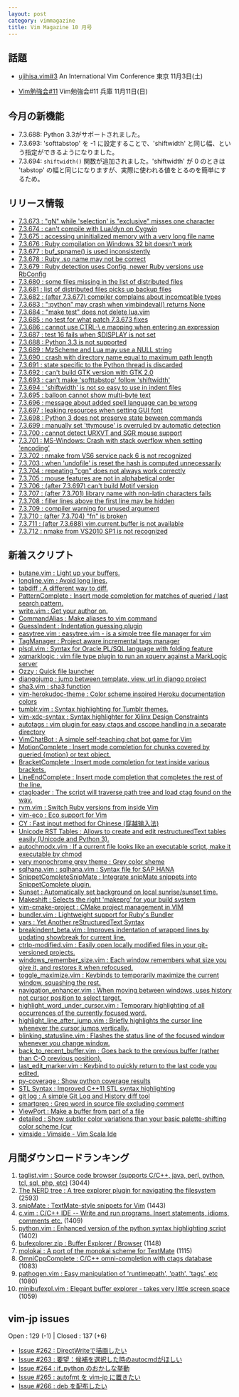 ```yaml
---
layout: post
category: vimmagazine
title: Vim Magazine 10 月号
---
```


## 話題

- [ujihisa.vim#3](http://vim-jp.org/ujihisa.vim-3/)
  An International Vim Conference 東京 11月3日(土)

- [Vim勉強会#11](http://cotocoto.jp/event/71098)
  Vim勉強会#11 兵庫 11月11日(日)

## 今月の新機能

- 7.3.688: Python 3.3がサポートされました。
- 7.3.693: 'softtabstop' を -1 に設定することで、'shiftwidth' と同じ幅、という指定ができるようになりました。
- 7.3.694: `shiftwidth()` 関数が追加されました。'shiftwidth' が 0 のときは 'tabstop' の幅と同じになりますが、実際に使われる値をとるのを簡単にするため。

## リリース情報

- [7.3.673 : "gN" while 'selection' is "exclusive" misses one character](https://github.com/vim/vim/commit/718f007499a5d3f0ff9c0a645780133131ab2b2e)
- [7.3.674 : can't compile with Lua/dyn on Cygwin](https://github.com/vim/vim/commit/1e91f2606b2380e6e443e7389f7648d86fb8c654)
- [7.3.675 : accessing uninitialized memory with a very long file name](https://github.com/vim/vim/commit/ec3cfeb19988dbeb4cfb27e735f3905149f79169)
- [7.3.676 : Ruby compilation on Windows 32 bit doesn't work](https://github.com/vim/vim/commit/b213da0b5742c6615837436ef4f75a416a534f06)
- [7.3.677 : buf\_spname() is used inconsistently](https://github.com/vim/vim/commit/e1704bada4554f4edc95ac6be50144dd7b95332b)
- [7.3.678 : Ruby .so name may not be correct](https://github.com/vim/vim/commit/6f3d6b48a67a87ce7561929b6d1c493d61df4bb5)
- [7.3.679 : Ruby detection uses Config, newer Ruby versions use RbConfig](https://github.com/vim/vim/commit/8139889a5f458b857f0b3d9d5888ca6951a77f5a)
- [7.3.680 : some files missing in the list of distributed files](https://github.com/vim/vim/commit/14f5827940ebd819a77048761a28c0b208addaee)
- [7.3.681 : list of distributed files picks up backup files](https://github.com/vim/vim/commit/7d11244c99bd92526429c491aea433a16f2dbd25)
- [7.3.682 : (after 7.3.677) compiler complains about incompatible types](https://github.com/vim/vim/commit/4ccb265bd41a2048edbe4a42b1d9ca92adcc9bb9)
- [7.3.683 : ":python" may crash when vimbindeval() returns None](https://github.com/vim/vim/commit/d1f13fd5978df5fd4b2e0fbc61e671edec958e15)
- [7.3.684 : "make test" does not delete lua.vim](https://github.com/vim/vim/commit/b35c338f96dab732fa112d7719f10191c7bb34f0)
- [7.3.685 : no test for what patch 7.3.673 fixes](https://github.com/vim/vim/commit/0c17875ef31e7e8b3f16e1b2e8da263c9a420b8b)
- [7.3.686 : cannot use CTRL-\\ e mapping when entering an expression](https://github.com/vim/vim/commit/b73568149f2f41a84b9b701ae512adbd79b2e93b)
- [7.3.687 : test 16 fails when $DISPLAY is not set](https://github.com/vim/vim/commit/172ddb60c2401cd24c80a096709226e37592111f)
- [7.3.688 : Python 3.3 is not supported](https://github.com/vim/vim/commit/7bc4f93c07a1e8b17e7d91f814b9801bd611d569)
- [7.3.689 : MzScheme and Lua may use a NULL string](https://github.com/vim/vim/commit/d04da7cb4afe77de05e4e08e7e86e504be6759e0)
- [7.3.690 : crash with directory name equal to maximum path length](https://github.com/vim/vim/commit/dac7569612d4088084ef81dfc32c3bb86aec090f)
- [7.3.691 : state specific to the Python thread is discarded](https://github.com/vim/vim/commit/b88adbf844612281d3ed11166bbf03368f7ed704)
- [7.3.692 : can't build GTK version with GTK 2.0](https://github.com/vim/vim/commit/205f9f5e2d4b25a94072644bbcdd2c8b20ad7b80)
- [7.3.693 : can't make 'softtabstop' follow 'shiftwidth'](https://github.com/vim/vim/commit/9f340fa57b91db9c04307c99cd4475f197d7a5c8)
- [7.3.694 : 'shiftwidth' is not so easy to use in indent files](https://github.com/vim/vim/commit/2d17fa3ebd378097e3c0feab813a2c60fc9bf474)
- [7.3.695 : balloon cannot show multi-byte text](https://github.com/vim/vim/commit/b6101cf77f3e9e8cc33a94a0c01db3bcde96eba9)
- [7.3.696 : message about added spell language can be wrong](https://github.com/vim/vim/commit/f3408e76fb500d56557489cd533d19d116fc260b)
- [7.3.697 : leaking resources when setting GUI font](https://github.com/vim/vim/commit/c4b98fbb3ea881621d051f84d67609f6789880bc)
- [7.3.698 : Python 3 does not preserve state beween commands](https://github.com/vim/vim/commit/003d14a26771bf7d2c05013cd2fd9d2622f373b9)
- [7.3.699 : manually set 'ttymouse' is overruled by automatic detection](https://github.com/vim/vim/commit/bffa06ddb8d25081dea48274aff2cb65ebef6ced)
- [7.3.700 : cannot detect URXVT and SGR mouse support](https://github.com/vim/vim/commit/cfb807026f678e2e99c98baa2b2b7e74b82b0fc7)
- [7.3.701 : MS-Windows: Crash with stack overflow when setting 'encoding'](https://github.com/vim/vim/commit/faca84059a6ef728e1326becc2f82345a59b50c7)
- [7.3.702 : nmake from VS6 service pack 6 is not recognized](https://github.com/vim/vim/commit/67a4f6cfb4fe0f8e8cc576a4f4196573ccc5e3fb)
- [7.3.703 : when 'undofile' is reset the hash is computed unnecessarily](https://github.com/vim/vim/commit/e8d8fd2add98a95e6c776deb54e2a2c59fddf1c7)
- [7.3.704 : repeating "cgn" does not always work correctly](https://github.com/vim/vim/commit/f00dc2627bc753560b82ae861c90fdd79dc454b4)
- [7.3.705 : mouse features are not in alphabetical order](https://github.com/vim/vim/commit/707cfb82dce17018da95ef0dc5466082258260f5)
- [7.3.706 : (after 7.3.697) can't build Motif version](https://github.com/vim/vim/commit/a9a2d8f4d0d8bfd10fdcf468e6614e196d39ffd0)
- [7.3.707 : (after 7.3.701) library name with non-latin characters fails](https://github.com/vim/vim/commit/17aa8cc255d313ac33eca4f2727ed2a6b8bdd8ef)
- [7.3.708 : filler lines above the first line may be hidden](https://github.com/vim/vim/commit/a80888d296f97ed28a4debc5019a7bbe86cd9121)
- [7.3.709 : compiler warning for unused argument](https://github.com/vim/vim/commit/95e09eaaadbc9a1b76bed8af0ad4a378010187c1)
- [7.3.710 : (after 7.3.704) "fn" is broken](https://github.com/vim/vim/commit/12a753a5ca03fe8beddc06201104e785baccb471)
- [7.3.711 : (after 7.3.688) vim.current.buffer is not available](https://github.com/vim/vim/commit/9c9cbf13511522c05e8cc8d038a858608a158533)
- [7.3.712 : nmake from VS2010 SP1 is not recognized](https://github.com/vim/vim/commit/e3a2246227cfc1c9a4415d2c3f8a71622a67eac3)

## 新着スクリプト

- [butane.vim : Light up your buffers.](http://www.vim.org/scripts/script.php?script_id=4245)
- [longline.vim : Avoid long lines.](http://www.vim.org/scripts/script.php?script_id=4246)
- [tabdiff : A different way to diff.](http://www.vim.org/scripts/script.php?script_id=4247)
- [PatternComplete : Insert mode completion for matches of queried / last search pattern.](http://www.vim.org/scripts/script.php?script_id=4248)
- [write.vim : Get your author on.](http://www.vim.org/scripts/script.php?script_id=4249)
- [CommandAlias : Make aliases to vim command](http://www.vim.org/scripts/script.php?script_id=4250)
- [GuessIndent : Indentation guessing plugin](http://www.vim.org/scripts/script.php?script_id=4251)
- [easytree.vim : easytree.vim - is a simple tree file manager for vim](http://www.vim.org/scripts/script.php?script_id=4252)
- [TagManager : Project aware incremental tags manager](http://www.vim.org/scripts/script.php?script_id=4253)
- [plsql.vim : Syntax for Oracle PL/SQL language with folding feature](http://www.vim.org/scripts/script.php?script_id=4254)
- [xqmarklogic : vim file type plugin to run an xquery against a MarkLogic server](http://www.vim.org/scripts/script.php?script_id=4255)
- [Ozzy : Quick file launcher](http://www.vim.org/scripts/script.php?script_id=4256)
- [djangojump : jump between template, view, url  in django project](http://www.vim.org/scripts/script.php?script_id=4257)
- [sha3.vim : sha3 function](http://www.vim.org/scripts/script.php?script_id=4258)
- [vim-herokudoc-theme : Color scheme inspired Heroku documentation colors](http://www.vim.org/scripts/script.php?script_id=4260)
- [tumblr.vim : Syntax highlighting for Tumblr themes.](http://www.vim.org/scripts/script.php?script_id=4261)
- [vim-xdc-syntax : Syntax highlighter for Xilinx Design Constraints](http://www.vim.org/scripts/script.php?script_id=4262)
- [autotags : vim plugin for easy ctags and cscope handling in a separate directory ](http://www.vim.org/scripts/script.php?script_id=4263)
- [VimChatBot : A simple self-teaching chat bot game for Vim](http://www.vim.org/scripts/script.php?script_id=4264)
- [MotionComplete : Insert mode completion for chunks covered by queried {motion} or text object.](http://www.vim.org/scripts/script.php?script_id=4265)
- [BracketComplete : Insert mode completion for text inside various brackets.](http://www.vim.org/scripts/script.php?script_id=4266)
- [LineEndComplete : Insert mode completion that completes the rest of the line.](http://www.vim.org/scripts/script.php?script_id=4267)
- [ctagloader : The script will traverse path tree and load ctag found on the way.](http://www.vim.org/scripts/script.php?script_id=4268)
- [rvm.vim : Switch Ruby versions from inside Vim](http://www.vim.org/scripts/script.php?script_id=4269)
- [vim-eco : Eco support for Vim](http://www.vim.org/scripts/script.php?script_id=4270)
- [CY : Fast input method for Chinese (穿越输入法)](http://www.vim.org/scripts/script.php?script_id=4271)
- [Unicode RST Tables : Allows to create and edit restructuredText tables easily (Unicode and Python 3).](http://www.vim.org/scripts/script.php?script_id=4272)
- [autochmodx.vim : If a current file looks like an executable script, make it executable by chmod](http://www.vim.org/scripts/script.php?script_id=4273)
- [very monochrome grey theme : Grey color sheme](http://www.vim.org/scripts/script.php?script_id=4274)
- [sqlhana.vim : sqlhana.vim : Syntax file for SAP HANA](http://www.vim.org/scripts/script.php?script_id=4275)
- [SnippetCompleteSnipMate : Integrate snipMate snippets into SnippetComplete plugin.](http://www.vim.org/scripts/script.php?script_id=4276)
- [Sunset : Automatically set background on local sunrise/sunset time.](http://www.vim.org/scripts/script.php?script_id=4277)
- [Makeshift : Selects the right 'makeprg' for your build system](http://www.vim.org/scripts/script.php?script_id=4278)
- [vim-cmake-project : CMake project management in VIM](http://www.vim.org/scripts/script.php?script_id=4279)
- [bundler.vim : Lightweight support for Ruby's Bundler](http://www.vim.org/scripts/script.php?script_id=4280)
- [yars : Yet Another reStructuredText Syntax](http://www.vim.org/scripts/script.php?script_id=4281)
- [breakindent\_beta.vim : Improves indentation of wrapped lines by updating showbreak for current line.](http://www.vim.org/scripts/script.php?script_id=4282)
- [ctrlp-modified.vim : Easily open locally modified files in your git-versioned projects.](http://www.vim.org/scripts/script.php?script_id=4283)
- [windows\_remember\_size.vim : Each window remembers what size you give it, and restores it when refocused.](http://www.vim.org/scripts/script.php?script_id=4284)
- [toggle\_maximize.vim : Keybinds to temporarily maximize the current window, squashing the rest.](http://www.vim.org/scripts/script.php?script_id=4285)
- [navigation\_enhancer.vim : When moving between windows, uses history not cursor position to select target.](http://www.vim.org/scripts/script.php?script_id=4286)
- [highlight\_word\_under\_cursor.vim : Temporary highlighting of all occurrences of the currently focused word.](http://www.vim.org/scripts/script.php?script_id=4287)
- [highlight\_line\_after\_jump.vim : Briefly highlights the cursor line whenever the cursor jumps vertically.](http://www.vim.org/scripts/script.php?script_id=4288)
- [blinking\_statusline.vim : Flashes the status line of the focused window whenever you change window.](http://www.vim.org/scripts/script.php?script_id=4289)
- [back\_to\_recent\_buffer.vim : Goes back to the previous buffer (rather than C-O previous position).](http://www.vim.org/scripts/script.php?script_id=4290)
- [last\_edit\_marker.vim : Keybind to quickly return to the last code you edited.](http://www.vim.org/scripts/script.php?script_id=4291)
- [py-coverage : Show python coverage results](http://www.vim.org/scripts/script.php?script_id=4292)
- [STL Syntax : Improved C++11 STL syntax highlighting ](http://www.vim.org/scripts/script.php?script_id=4293)
- [git log : A simple Git Log and History diff tool](http://www.vim.org/scripts/script.php?script_id=4294)
- [smartgrep : Grep word in source file excluding comment](http://www.vim.org/scripts/script.php?script_id=4295)
- [ViewPort : Make a buffer from part of a file](http://www.vim.org/scripts/script.php?script_id=4296)
- [detailed : Show subtler color variations than your basic palette-shifting color scheme (cur](http://www.vim.org/scripts/script.php?script_id=4297)
- [vimside : Vimside - Vim Scala Ide](http://www.vim.org/scripts/script.php?script_id=4298)

## 月間ダウンロードランキング

1. [taglist.vim : Source code browser (supports C/C++, java, perl, python, tcl, sql, php, etc)](http://www.vim.org/scripts/script.php?script_id=273) (3044)
2. [The NERD tree : A tree explorer plugin for navigating the filesystem](http://www.vim.org/scripts/script.php?script_id=1658) (2593)
3. [snipMate : TextMate-style snippets for Vim](http://www.vim.org/scripts/script.php?script_id=2540) (1443)
4. [c.vim : C/C++ IDE --  Write and run programs. Insert statements, idioms, comments etc.](http://www.vim.org/scripts/script.php?script_id=213) (1409)
5. [python.vim : Enhanced version of the python syntax highlighting script](http://www.vim.org/scripts/script.php?script_id=790) (1402)
6. [bufexplorer.zip : Buffer Explorer / Browser](http://www.vim.org/scripts/script.php?script_id=42) (1148)
7. [molokai : A port of the monokai scheme for TextMate](http://www.vim.org/scripts/script.php?script_id=2340) (1115)
8. [OmniCppComplete : C/C++ omni-completion with ctags database](http://www.vim.org/scripts/script.php?script_id=1520) (1083)
9. [pathogen.vim : Easy manipulation of 'runtimepath', 'path', 'tags', etc](http://www.vim.org/scripts/script.php?script_id=2332) (1080)
10. [minibufexpl.vim : Elegant buffer explorer - takes very little screen space](http://www.vim.org/scripts/script.php?script_id=159) (1059)

## vim-jp issues

Open : 129 (-1) | Closed : 137 (+6)

- [Issue #262 : DirectWriteで描画したい](https://github.com/vim-jp/issues/issues/262)
- [Issue #263 : 要望：候補を選択した時のautocmdがほしい](https://github.com/vim-jp/issues/issues/263)
- [Issue #264 : if\_python のおかしな挙動](https://github.com/vim-jp/issues/issues/264)
- [Issue #265 : autofmt を vim-jp に置きたい](https://github.com/vim-jp/issues/issues/265)
- [Issue #266 : deb を配布したい](https://github.com/vim-jp/issues/issues/266)

